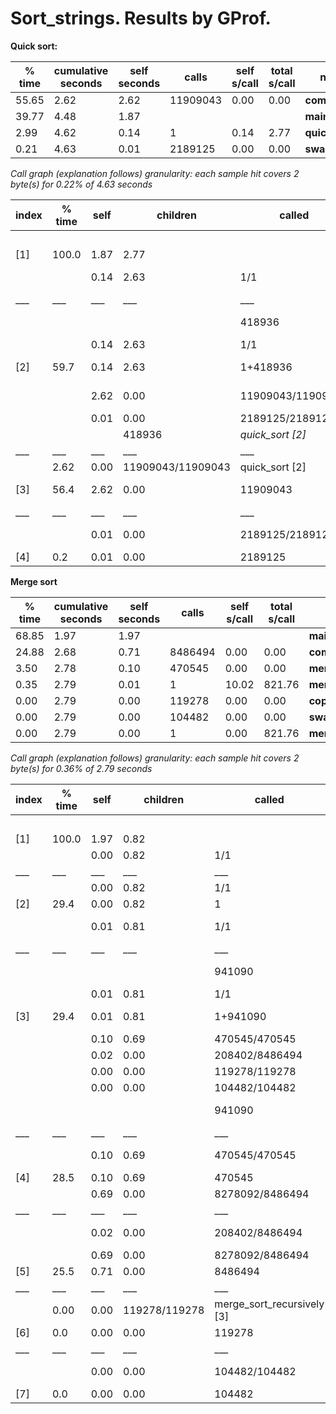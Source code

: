 # Sort_strings. Results by GProf.
  **Quick sort:**

  % time  |cumulative seconds  | self seconds   | calls  |self s/call  |total s/call | name  
 ------|---------|----------|--------|---------|---------|-------
 55.65  |    2.62 |    2.62 | 11909043 | 0.00   | 0.00 | **comparator**
 39.77   |   4.48  |   1.87 |          |        |       | **main**
  2.99    |  4.62   |  0.14 |       1  |  0.14  |  2.77 | **quick_sort**
  0.21    |  4.63    | 0.01 | 2189125  |  0.00  |  0.00 | **swap**

*Call graph (explanation follows)
granularity: each sample hit covers 2 byte(s) for 0.22% of 4.63 seconds*

index |% time |  self |children |  called |   name
------|-------|-------|---------|---------|----------
      |       |       |         |         |       *spontaneous*
[1]   |100.0  | 1.87  | 2.77    |         |  **main [1]**
      |       | 0.14  | 2.63    |  1/1    |      *quick_sort [2]*
___|___|___|___|___|___
      |       |       |         |418936   |      *quick_sort [2]*
      |       | 0.14  | 2.63    |  1/1    |      *main [1]*
[2]   | 59.7  | 0.14  | 2.63    | 1+418936|  **quick_sort [2]**
      |       | 2.62  | 0.00 |11909043/11909043 |   comparator [3]
      |       |   0.01|    0.00| 2189125/2189125     |*swap [4]*
  |         |        |      | 418936             |*quick_sort [2]*
___|___|___|___|___|___
  |          |  2.62   | 0.00| 11909043/11909043   |  quick_sort [2]
[3] |   56.4 |   2.62  |  0.00 | 11909043  |     **comparator [3]**
___|___|___|___|___|___
    |       |     0.01 |   0.00 |2189125/2189125 |    *quick_sort [2]*
[4]  |    0.2  |  0.01  |  0.00 |2189125       |  **swap [4]**

**Merge sort**

 % time  |cumulative seconds  | self seconds   | calls  |self s/call  |total s/call | name  
 ------|---------|----------|--------|---------|---------|-------  
 68.85 |    1.97 |   1.97   |        |          |       |**main**
 24.88 |    2.68 |   0.71   |8486494  |   0.00 |    0.00 | **comparator**
  3.50 |    2.78 |   0.10   |470545   |  0.00 |    0.00  |**merge**
  0.35 |    2.79 |   0.01   |    1    |10.02  | 821.76  |**merge_sort_recursively**
  0.00 |    2.79 |   0.00   |119278    | 0.00 |    0.00  |**copy_array**
  0.00 |    2.79 |   0.00   |104482    | 0.00 |    0.00  |**swap**
  0.00 |    2.79 |   0.00   |    1     |0.00 |  821.76  |**merge_sort**

*Call graph (explanation follows)
granularity: each sample hit covers 2 byte(s) for 0.36% of 2.79 seconds*

index |% time |  self |children |  called |   name
------|-------|-------|---------|---------|----------
      |       |       |         |         |    spontaneous
[1]  |  100.0 |  1.97 |  0.82   |         |   main [1]
     |        | 0.00  | 0.82    |  1/1    |      merge_sort [2]
___|___|___|___|___|___
     |        | 0.00  | 0.82    |  1/1    |    main [1]
[2]  |  29.4  | 0.00  | 0.82    |  1      |  merge_sort [2]
     |        | 0.01  | 0.81    |  1/1    |      merge_sort_recursively [3]
___|___|___|___|___|___
     |        |       |     |  941090     |        merge_sort_recursively [3]
     |        | 0.01  | 0.81  |    1/1    |      merge_sort [2]
[3]  |  29.4  | 0.01  | 0.81  |    1+941090 | merge_sort_recursively [3]
     |        | 0.10  | 0.69  | 470545/470545   |  merge [4]
     |        | 0.02  | 0.00  |208402/8486494  |  comparator [5]
     |        | 0.00  | 0.00  |119278/119278    | copy_array [6]
     |        | 0.00  | 0.00 |104482/104482  |    swap [7]
     |         |         |      | 941090          |   merge_sort_recursively [3]
___|___|___|___|___|___
    |    |      0.10 |  0.69 | 470545/470545 |    merge_sort_recursively [3]
[4] |   28.5  | 0.10 |  0.69 | 470545       | merge [4]
    |      |    0.69 |  0.00 | 8278092/8486494 |   comparator [5]
___|___|___|___|___|___
     |        |   0.02   | 0.00|  208402/8486494   | merge_sort_recursively [3]
     |        |   0.69   | 0.00| 8278092/8486494   | merge [4]
[5]  |   25.5 |   0.71   | 0.00| 8486494       | comparator [5]
___|___|___|___|___|___
   |       |      0.00  |  0.00 | 119278/119278   |   merge_sort_recursively [3]
[6]    |  0.0 |   0.00  |  0.00 | 119278   |      copy_array [6]
___|___|___|___|___|___
        |       | 0.00 |   0.00 | 104482/104482  |    merge_sort_recursively [3]
[7] |     0.0  |  0.00 |   0.00 | 104482   |      swap [7]

